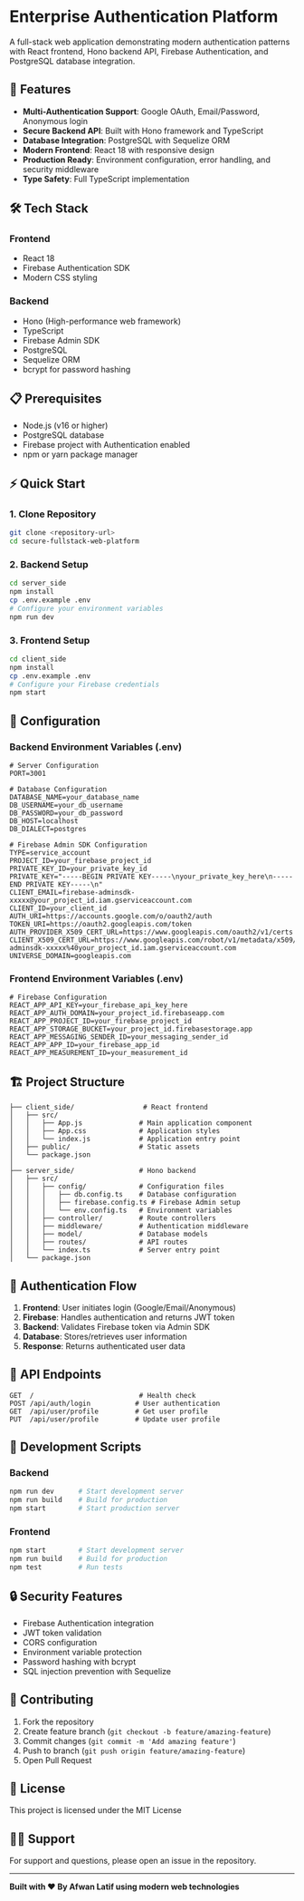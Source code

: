 # Enterprise Authentication Platform

A full-stack web application demonstrating modern authentication patterns with React frontend, Hono backend API, Firebase Authentication, and PostgreSQL database integration.

## 🚀 Features

- **Multi-Authentication Support**: Google OAuth, Email/Password, Anonymous login
- **Secure Backend API**: Built with Hono framework and TypeScript
- **Database Integration**: PostgreSQL with Sequelize ORM
- **Modern Frontend**: React 18 with responsive design
- **Production Ready**: Environment configuration, error handling, and security middleware
- **Type Safety**: Full TypeScript implementation

## 🛠 Tech Stack

### Frontend
- React 18
- Firebase Authentication SDK
- Modern CSS styling

### Backend
- Hono (High-performance web framework)
- TypeScript
- Firebase Admin SDK
- PostgreSQL
- Sequelize ORM
- bcrypt for password hashing

## 📋 Prerequisites

- Node.js (v16 or higher)
- PostgreSQL database
- Firebase project with Authentication enabled
- npm or yarn package manager

## ⚡ Quick Start

### 1. Clone Repository
```bash
git clone <repository-url>
cd secure-fullstack-web-platform
```

### 2. Backend Setup
```bash
cd server_side
npm install
cp .env.example .env
# Configure your environment variables
npm run dev
```

### 3. Frontend Setup
```bash
cd client_side
npm install
cp .env.example .env
# Configure your Firebase credentials
npm start
```

## 🔧 Configuration

### Backend Environment Variables (.env)
```env
# Server Configuration
PORT=3001

# Database Configuration
DATABASE_NAME=your_database_name
DB_USERNAME=your_db_username
DB_PASSWORD=your_db_password
DB_HOST=localhost
DB_DIALECT=postgres

# Firebase Admin SDK Configuration
TYPE=service_account
PROJECT_ID=your_firebase_project_id
PRIVATE_KEY_ID=your_private_key_id
PRIVATE_KEY="-----BEGIN PRIVATE KEY-----\nyour_private_key_here\n-----END PRIVATE KEY-----\n"
CLIENT_EMAIL=firebase-adminsdk-xxxxx@your_project_id.iam.gserviceaccount.com
CLIENT_ID=your_client_id
AUTH_URI=https://accounts.google.com/o/oauth2/auth
TOKEN_URI=https://oauth2.googleapis.com/token
AUTH_PROVIDER_X509_CERT_URL=https://www.googleapis.com/oauth2/v1/certs
CLIENT_X509_CERT_URL=https://www.googleapis.com/robot/v1/metadata/x509/firebase-adminsdk-xxxxx%40your_project_id.iam.gserviceaccount.com
UNIVERSE_DOMAIN=googleapis.com
```

### Frontend Environment Variables (.env)
```env
# Firebase Configuration
REACT_APP_API_KEY=your_firebase_api_key_here
REACT_APP_AUTH_DOMAIN=your_project_id.firebaseapp.com
REACT_APP_PROJECT_ID=your_firebase_project_id
REACT_APP_STORAGE_BUCKET=your_project_id.firebasestorage.app
REACT_APP_MESSAGING_SENDER_ID=your_messaging_sender_id
REACT_APP_APP_ID=your_firebase_app_id
REACT_APP_MEASUREMENT_ID=your_measurement_id
```

## 🏗 Project Structure

```
├── client_side/                 # React frontend
│   ├── src/
│   │   ├── App.js              # Main application component
│   │   ├── App.css             # Application styles
│   │   └── index.js            # Application entry point
│   ├── public/                 # Static assets
│   └── package.json
│
├── server_side/                # Hono backend
│   ├── src/
│   │   ├── config/             # Configuration files
│   │   │   ├── db.config.ts    # Database configuration
│   │   │   ├── firebase.config.ts # Firebase Admin setup
│   │   │   └── env.config.ts   # Environment variables
│   │   ├── controller/         # Route controllers
│   │   ├── middleware/         # Authentication middleware
│   │   ├── model/              # Database models
│   │   ├── routes/             # API routes
│   │   └── index.ts            # Server entry point
│   └── package.json
```

## 🔐 Authentication Flow

1. **Frontend**: User initiates login (Google/Email/Anonymous)
2. **Firebase**: Handles authentication and returns JWT token
3. **Backend**: Validates Firebase token via Admin SDK
4. **Database**: Stores/retrieves user information
5. **Response**: Returns authenticated user data

## 📡 API Endpoints

```
GET  /                          # Health check
POST /api/auth/login           # User authentication
GET  /api/user/profile         # Get user profile
PUT  /api/user/profile         # Update user profile
```

## 🧪 Development Scripts

### Backend
```bash
npm run dev      # Start development server
npm run build    # Build for production
npm start        # Start production server
```

### Frontend
```bash
npm start        # Start development server
npm run build    # Build for production
npm test         # Run tests
```

## 🔒 Security Features

- Firebase Authentication integration
- JWT token validation
- CORS configuration
- Environment variable protection
- Password hashing with bcrypt
- SQL injection prevention with Sequelize

## 🤝 Contributing

1. Fork the repository
2. Create feature branch (`git checkout -b feature/amazing-feature`)
3. Commit changes (`git commit -m 'Add amazing feature'`)
4. Push to branch (`git push origin feature/amazing-feature`)
5. Open Pull Request

## 📄 License

This project is licensed under the MIT License 

## 🙋‍♂️ Support

For support and questions, please open an issue in the repository.

---

**Built with ❤️ By Afwan Latif using modern web technologies**
